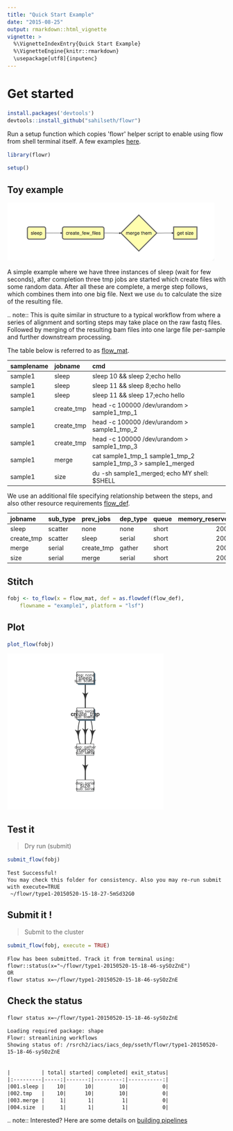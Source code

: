```yaml
---
title: "Quick Start Example"
date: "2015-08-25"
output: rmarkdown::html_vignette
vignette: >
  %\VignetteIndexEntry{Quick Start Example}
  %\VignetteEngine{knitr::rmarkdown}
  \usepackage[utf8]{inputenc}
---
```




# Get started



```r
install.packages('devtools')
devtools::install_github("sahilseth/flowr")
```

Run a setup function which copies 'flowr' helper script to enable using flow from shell terminal itself.
A few examples [here](https://github.com/sahilseth/rfun).


```r
library(flowr)
```


```r
setup()
```


## Toy example




![](imgs/toy.png)




A simple example where we have three instances of sleep (wait for few seconds), after completion three tmp jobs are started which create files with some random data. After all these are complete, a merge step follows, which combines them into one big file. Next we use `du` to calculate the size of the resulting file. 

.. note:: 
This is quite similar in structure to a typical workflow from where a series of alignment and sorting steps may take place on the raw fastq files. Followed by merging of the resulting bam files into one large file per-sample and further downstream processing.

The table below is referred to as [flow_mat](http://docs.flowr.space/en/latest/rd/vignettes/build-pipes.html#flow-mat-a-table-with-shell-commands-to-run).


|samplename |jobname    |cmd                                                            |
|:----------|:----------|:--------------------------------------------------------------|
|sample1    |sleep      |sleep 10 && sleep 2;echo hello                                 |
|sample1    |sleep      |sleep 11 && sleep 8;echo hello                                 |
|sample1    |sleep      |sleep 11 && sleep 17;echo hello                                |
|sample1    |create_tmp |head -c 100000 /dev/urandom > sample1_tmp_1                    |
|sample1    |create_tmp |head -c 100000 /dev/urandom > sample1_tmp_2                    |
|sample1    |create_tmp |head -c 100000 /dev/urandom > sample1_tmp_3                    |
|sample1    |merge      |cat sample1_tmp_1 sample1_tmp_2 sample1_tmp_3 > sample1_merged |
|sample1    |size       |du -sh sample1_merged; echo MY shell: $SHELL                   |

We use an additional file specifying relationship between the steps, and also other resource requirements [flow_def](http://docs.flowr.space/en/latest/rd/vignettes/build-pipes.html#flow-definition).


|jobname    |sub_type |prev_jobs  |dep_type |queue | memory_reserved|walltime | cpu_reserved|platform | jobid|
|:----------|:--------|:----------|:--------|:-----|---------------:|:--------|------------:|:--------|-----:|
|sleep      |scatter  |none       |none     |short |            2000|1:00     |            1|torque   |     1|
|create_tmp |scatter  |sleep      |serial   |short |            2000|1:00     |            1|torque   |     2|
|merge      |serial   |create_tmp |gather   |short |            2000|1:00     |            1|torque   |     3|
|size       |serial   |merge      |serial   |short |            2000|1:00     |            1|torque   |     4|


## Stitch


```r
fobj <- to_flow(x = flow_mat, def = as.flowdef(flow_def), 
	flowname = "example1", platform = "lsf")
```

## Plot


```r
plot_flow(fobj)
```

![Flow chart describing process for example 1](figure/plot_example1-1.png) 


## Test it

> Dry run (submit)


```r
submit_flow(fobj)
```

```
Test Successful!
You may check this folder for consistency. Also you may re-run submit with execute=TRUE
 ~/flowr/type1-20150520-15-18-27-5mSd32G0
```

## Submit it !

> Submit to the cluster


```r
submit_flow(fobj, execute = TRUE)
```

```
Flow has been submitted. Track it from terminal using:
flowr::status(x="~/flowr/type1-20150520-15-18-46-sySOzZnE")
OR
flowr status x=~/flowr/type1-20150520-15-18-46-sySOzZnE
```


## Check the status

```
flowr status x=~/flowr/type1-20150520-15-18-46-sySOzZnE
```

```
Loading required package: shape
Flowr: streamlining workflows
Showing status of: /rsrch2/iacs/iacs_dep/sseth/flowr/type1-20150520-15-18-46-sySOzZnE


|          | total| started| completed| exit_status|
|:---------|-----:|-------:|---------:|-----------:|
|001.sleep |    10|      10|        10|           0|
|002.tmp   |    10|      10|        10|           0|
|003.merge |     1|       1|         1|           0|
|004.size  |     1|       1|         1|           0|
```

.. note::
Interested? Here are some details on [building pipelines](http://docs.flowr.space/en/latest/rd/vignettes/build-pipes.html)
